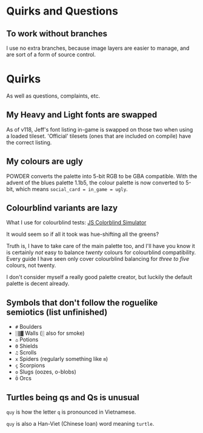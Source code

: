 # Quirks and Questions

## To work without branches

I use no extra branches, because image layers are easier to manage, and are sort of a form of source control.

# Quirks

As well as questions, complaints, etc.

## My Heavy and Light fonts are swapped

As of v118, Jeff's font listing in-game is swapped on those two when using a loaded tileset.
'Official' tilesets (ones that are included on compile) have the correct listing.

## My colours are ugly

POWDER converts the palette into 5-bit RGB to be GBA compatible.
With the advent of the blues palette 1.1b5, the colour palette is now converted to 5-bit, which means `social_card = in_game = ugly`.

## Colourblind variants are lazy

What I use for colourblind tests: [JS Colorblind Simulator](https://github.com/MaPePeR/jsColorblindSimulator)

It would seem so if all it took was hue-shifting all the greens?

Truth is, I have to take care of the main palette too,
and I'll have you know it is certainly *not* easy to balance *twenty* colours
for colourblind compatibility.
Every guide I have seen only cover colourblind balancing for *three to five* colours, not twenty.

I don't consider myself a really good palette creator,
but luckily the default palette is decent already.

## Symbols that don't follow the roguelike semiotics (list unfinished)

- `#`   Boulders
- `░▒▓` Walls (`░` also for smoke)
- `⌂`   Potions
- `Θ`   Shields
- `♫`   Scrolls
- `x`   Spiders (regularly something like `m`)
- `ç`   Scorpions
- `o`   Slugs (oozes, o-blobs)
- `Ö`   Orcs

## Turtles being qs and Qs is unusual

`quy` is how the letter `q` is pronounced in Vietnamese.

`quy` is also a Han-Viet (Chinese loan) word meaning `turtle`.
